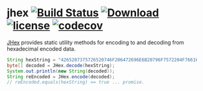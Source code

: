 # jhex [![Build Status](https://travis-ci.org/comodal/jhex.svg?branch=master)](https://travis-ci.org/comodal/jhex) [ ![Download](https://api.bintray.com/packages/comodal/libraries/jhex/images/download.svg) ](https://bintray.com/comodal/libraries/jhex/_latestVersion) [![license](https://img.shields.io/badge/license-Apache%202-blue.svg)](LICENSE) [![codecov](https://codecov.io/gh/comodal/jhex/branch/master/graph/badge.svg)](https://codecov.io/gh/comodal/jhex)

[JHex](systems.comodal.jhex/src/main/java/systems/comodal/jhex/JHex.java#L1) provides static utility methods for encoding to and decoding from hexadecimal encoded data.

```java
String hexString = "4265207375726520746F206472696E6B20796F7572204F76616C74696E65";
byte[] decoded = JHex.decode(hexString);
System.out.println(new String(decoded));
String reEncoded = JHex.encode(decoded);
// reEncoded.equals(hexString) == true ... promise.
```